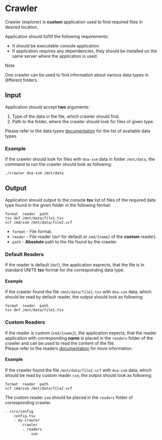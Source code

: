 # Crawler
Crawler (explorer) is **custom** application used to find required files in desired location.

Application should fulfill the following requirements:
- It should be executable console application.
- If application requires any dependencies, they should be installed on the same server where the application is used.

> [!Note]
> One crawler can be used to find information about various data types in different folders.

## Input
Application should accept **two** arguments:
1. Type of the data in the file, which crawler should find.
2. Path to the folder, where the crawler should look for files of given type.

Please refer to the data types [documentation](./types.md) for the list of available data types.

### Example
If the crawler should look for files with `dna-ssm` data in folder `/mnt/data`, the command to run the crawler should look as following:
```bash
./crawler dna-ssm /mnt/data
```

## Output
Application should output to the console **tsv** list of files of the required data type found in the given folder in the following format:
```tsv
format  reader  path
tsv def /mnt/data/file1.tsv
vcf cmd/ssm /mnt/data/file2.vcf
```
- `format` - File format.
- `reader` - File reader (`def` for default or `cmd/{name}` of the **custom** reader).
- `path` -  **Absolute** path to the file found by the crawler.

### Default Readers
If the reader is default (`def`), the application exprects, that the file is in standard UNITE **tsv** format for the corresponding data type.

#### Example
If the crawler found the file `/mnt/data/file1.tsv` with `dna-ssm` data, which should be read by default reader, the output should look as following:
```tsv
format  reader  path
tsv def /mnt/data/file1.tsv
```

### Custom Readers
If the reader is custom (`cmd/{name}`), the application expects, that the reader application with corresponding **name** is placed in the `readers` folder of the crawler and can be used to read the content of the file.  
Please refer to the readers [documentation](./reader.md) for more information.

#### Example
If the crawler found the file `/mnt/data/file2.vcf` with `dna-ssm` data, which should be read by custom reader `ssm`, the output should look as following:
```tsv
format  reader  path
vcf cmd/ssm /mnt/data/file2.vcf
```

The custom reader `ssm` should be placed in the `readers` folder of corresponding crawler.
```txt
- /srv/config
    config.tsv
    - my-crawler
        crawler
        - readers
            ssm
```
